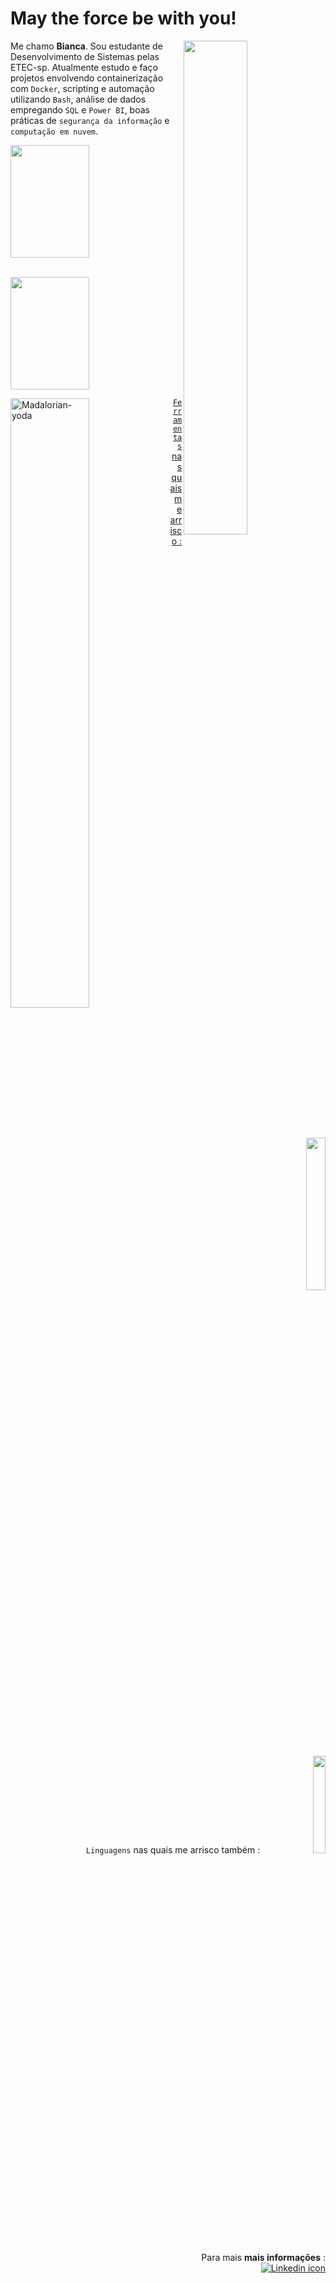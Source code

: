 <h1 align="left"> May the force be with you!</h1> 
<img align="right" src="https://i.pinimg.com/originals/78/53/31/785331333c7b4e13214364f864232e52.jpg" width="45%" height="45%" />
<p align="left"> Me chamo <strong>Bianca</strong>. Sou estudante de Desenvolvimento de Sistemas pelas ETEC-sp. Atualmente estudo e faço projetos envolvendo containerização com <code>Docker</code>, scripting e automação utilizando <code>Bash</code>, análise de dados empregando <code>SQL</code> e <code>Power BI</code>, boas práticas de <code>segurança da informação</code> e <code>computação em nuvem</code>.
</p> 

<div>
  <a href="https://github.com/BiancaMalta">
  <img height="180em" src="https://github-readme-stats.vercel.app/api?username=BiancaMalta&show_icons=true&theme=dark&include_all_commits=true&count_private=true"width="50%" height="50%"/>
                                           
 </br> <img height="180em" src="https://github-readme-stats.vercel.app/api/top-langs/?username=BiancaMalta&layout=compact&langs_count=10&theme=dark" width="50%" height="50%"/>
</div>

<p>
<img align="left"  alt="Madalorian-yoda" src="https://bestanimations.com/media/r2d2/2026771050c3po-animated-gif-6.gif" width="50%" height="50%"  >
</p>

<p align="right" justify="left" >
  <code>Ferramentas</code> nas quais me arrisco :
</br> <a href="https://skillicons.dev">
</br>   <img height="25%" width="25%" src="https://skillicons.dev/icons?i=linux,kubernetes,docker,git,aws,mysql,postgres,bash&perline=4" />
 </a> 
</p> 

<p align="right">
 <code>Linguagens</code> nas quais me arrisco também :
 <a href="https://skillicons.dev">
  <img height="20%" width="20%" src="https://skillicons.dev/icons?i=py,php,javascript" />
 </a> 
</p>

<p align="right">
  Para mais <strong>mais informações</strong> :</br> <a href="https://www.linkedin.com/in/bianca-malta" target="_blank"> <img src="https://img.shields.io/badge/-LinkedIn-0077B5?style=flat-square&logo=linkedin&logoColor=white" alt="Linkedin icon" />
</p> 
